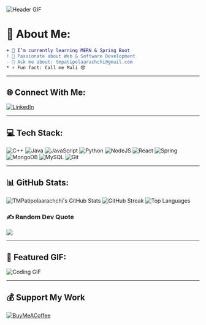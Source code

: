 ![Header GIF](https://media.giphy.com/media/qgQUggAC3Pfv687qPC/giphy.gif)

# 💫 About Me:
```diff
+ 🌱 I’m currently learning MERN & Spring Boot
! 🚀 Passionate about Web & Software Development
- 💬 Ask me about: tmpatipolaarachchi@gmail.com
* ⚡ Fun fact: Call me Mali 😎
```

---

## 🌐 Connect With Me:
[![LinkedIn](https://img.shields.io/badge/LinkedIn-%230077B5.svg?style=for-the-badge&logo=linkedin&logoColor=white)](https://linkedin.com/in/tharindu-m-patipolaarachchi-174a78353)

---

## 💻 Tech Stack:
![C++](https://img.shields.io/badge/c++-%2300599C.svg?style=for-the-badge&logo=c%2B%2B&logoColor=white)
![Java](https://img.shields.io/badge/java-%23ED8B00.svg?style=for-the-badge&logo=openjdk&logoColor=white)
![JavaScript](https://img.shields.io/badge/javascript-%23323330.svg?style=for-the-badge&logo=javascript&logoColor=%23F7DF1E)
![Python](https://img.shields.io/badge/python-3670A0?style=for-the-badge&logo=python&logoColor=ffdd54)
![NodeJS](https://img.shields.io/badge/node.js-6DA55F?style=for-the-badge&logo=node.js&logoColor=white)
![React](https://img.shields.io/badge/react-%2320232a.svg?style=for-the-badge&logo=react&logoColor=%2361DAFB)
![Spring](https://img.shields.io/badge/spring-%236DB33F.svg?style=for-the-badge&logo=spring&logoColor=white)
![MongoDB](https://img.shields.io/badge/MongoDB-%234ea94b.svg?style=for-the-badge&logo=mongodb&logoColor=white)
![MySQL](https://img.shields.io/badge/mysql-4479A1.svg?style=for-the-badge&logo=mysql&logoColor=white)
![Git](https://img.shields.io/badge/git-%23F05033.svg?style=for-the-badge&logo=git&logoColor=white)

---

## 📊 GitHub Stats:
![TMPatipolaarachchi's GitHub Stats](https://github-readme-stats.vercel.app/api?username=TMPatipolaarachchi&theme=dark&hide_border=false&include_all_commits=true&count_private=true&show_icons=true&line_height=30)
![GitHub Streak](https://nirzak-streak-stats.vercel.app/?user=TMPatipolaarachchi&theme=dark&hide_border=false)
![Top Languages](https://github-readme-stats.vercel.app/api/top-langs/?username=TMPatipolaarachchi&theme=dark&hide_border=false&layout=compact&langs_count=3)



### ✍️ Random Dev Quote
![](https://quotes-github-readme.vercel.app/api?type=horizontal&theme=radical)

---

## 🎥 Featured GIF:
![Coding GIF](https://media.giphy.com/media/ZVik7pBtu9dNS/giphy.gif)

---

## 💰 Support My Work
[![BuyMeACoffee](https://img.shields.io/badge/Buy%20Me%20a%20Coffee-ffdd00?style=for-the-badge&logo=buy-me-a-coffee&logoColor=black)](https://buymeacoffee.com/TMPatipolaarachchi)


<!-- Created with ❤️ using GPRM ( https://gprm.itsvg.in ) -->
